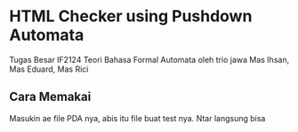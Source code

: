 # HTML Checker using Pushdown Automata

Tugas Besar IF2124 Teori Bahasa Formal Automata oleh trio jawa Mas Ihsan, Mas Eduard, Mas Rici

## Cara Memakai

Masukin ae file PDA nya, abis itu file buat test nya. Ntar langsung bisa